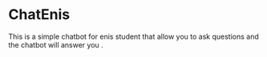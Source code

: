 # ChatEnis
This is a simple chatbot for enis student that allow you to ask questions and the chatbot will answer you .
